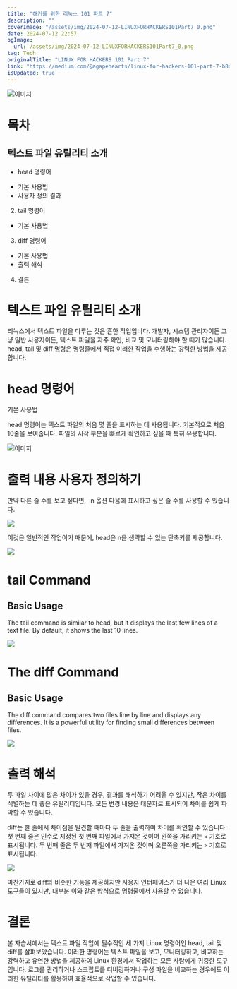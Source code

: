 ```yaml
---
title: "해커를 위한 리눅스 101 파트 7"
description: ""
coverImage: "/assets/img/2024-07-12-LINUXFORHACKERS101Part7_0.png"
date: 2024-07-12 22:57
ogImage:
  url: /assets/img/2024-07-12-LINUXFORHACKERS101Part7_0.png
tag: Tech
originalTitle: "LINUX FOR HACKERS 101 Part 7"
link: "https://medium.com/@agapehearts/linux-for-hackers-101-part-7-b8d17d95531f"
isUpdated: true
---
```


![이미지](/assets/img/2024-07-12-LINUXFORHACKERS101Part7_0.png)

# 목차

## 텍스트 파일 유틸리티 소개

- head 명령어

<!-- cozy-coder - 수평 -->

<ins class="adsbygoogle"
     style="display:block"
     data-ad-client="ca-pub-4877378276818686"
     data-ad-slot="1107185301"
     data-ad-format="auto"
     data-full-width-responsive="true"></ins>

<script>
     (adsbygoogle = window.adsbygoogle || []).push({});
</script>

- 기본 사용법
- 사용자 정의 결과

2. tail 명령어

- 기본 사용법

3. diff 명령어

<!-- cozy-coder - 수평 -->

<ins class="adsbygoogle"
     style="display:block"
     data-ad-client="ca-pub-4877378276818686"
     data-ad-slot="1107185301"
     data-ad-format="auto"
     data-full-width-responsive="true"></ins>

<script>
     (adsbygoogle = window.adsbygoogle || []).push({});
</script>

- 기본 사용법
- 출력 해석

4. 결론

# 텍스트 파일 유틸리티 소개

리눅스에서 텍스트 파일을 다루는 것은 흔한 작업입니다. 개발자, 시스템 관리자이든 그냥 일반 사용자이든, 텍스트 파일을 자주 확인, 비교 및 모니터링해야 할 때가 많습니다. head, tail 및 diff 명령은 명령줄에서 직접 이러한 작업을 수행하는 강력한 방법을 제공합니다.

<!-- cozy-coder - 수평 -->

<ins class="adsbygoogle"
     style="display:block"
     data-ad-client="ca-pub-4877378276818686"
     data-ad-slot="1107185301"
     data-ad-format="auto"
     data-full-width-responsive="true"></ins>

<script>
     (adsbygoogle = window.adsbygoogle || []).push({});
</script>

# head 명령어

기본 사용법

head 명령어는 텍스트 파일의 처음 몇 줄을 표시하는 데 사용됩니다. 기본적으로 처음 10줄을 보여줍니다. 파일의 시작 부분을 빠르게 확인하고 싶을 때 특히 유용합니다.

![이미지](/assets/img/2024-07-12-LINUXFORHACKERS101Part7_1.png)

<!-- cozy-coder - 수평 -->

<ins class="adsbygoogle"
     style="display:block"
     data-ad-client="ca-pub-4877378276818686"
     data-ad-slot="1107185301"
     data-ad-format="auto"
     data-full-width-responsive="true"></ins>

<script>
     (adsbygoogle = window.adsbygoogle || []).push({});
</script>

# 출력 내용 사용자 정의하기

만약 다른 줄 수를 보고 싶다면, -n 옵션 다음에 표시하고 싶은 줄 수를 사용할 수 있습니다.

<img src="/assets/img/2024-07-12-LINUXFORHACKERS101Part7_2.png" />

이것은 일반적인 작업이기 때문에, head은 n을 생략할 수 있는 단축키를 제공합니다.

<!-- cozy-coder - 수평 -->

<ins class="adsbygoogle"
     style="display:block"
     data-ad-client="ca-pub-4877378276818686"
     data-ad-slot="1107185301"
     data-ad-format="auto"
     data-full-width-responsive="true"></ins>

<script>
     (adsbygoogle = window.adsbygoogle || []).push({});
</script>

<img src="/assets/img/2024-07-12-LINUXFORHACKERS101Part7_3.png" />

# tail Command

## Basic Usage

The tail command is similar to head, but it displays the last few lines of a text file. By default, it shows the last 10 lines.

<!-- cozy-coder - 수평 -->

<ins class="adsbygoogle"
     style="display:block"
     data-ad-client="ca-pub-4877378276818686"
     data-ad-slot="1107185301"
     data-ad-format="auto"
     data-full-width-responsive="true"></ins>

<script>
     (adsbygoogle = window.adsbygoogle || []).push({});
</script>

<img src="/assets/img/2024-07-12-LINUXFORHACKERS101Part7_4.png" />

# The diff Command

## Basic Usage

The diff command compares two files line by line and displays any differences. It is a powerful utility for finding small differences between files.

<!-- cozy-coder - 수평 -->

<ins class="adsbygoogle"
     style="display:block"
     data-ad-client="ca-pub-4877378276818686"
     data-ad-slot="1107185301"
     data-ad-format="auto"
     data-full-width-responsive="true"></ins>

<script>
     (adsbygoogle = window.adsbygoogle || []).push({});
</script>

<img src="/assets/img/2024-07-12-LINUXFORHACKERS101Part7_5.png" />

# 출력 해석

두 파일 사이에 많은 차이가 있을 경우, 결과를 해석하기 어려울 수 있지만, 작은 차이를 식별하는 데 좋은 유틸리티입니다. 모든 변경 내용은 대문자로 표시되어 차이를 쉽게 파악할 수 있습니다.

diff는 한 줄에서 차이점을 발견할 때마다 두 줄을 출력하여 차이를 확인할 수 있습니다. 첫 번째 줄은 인수로 지정된 첫 번째 파일에서 가져온 것이며 왼쪽을 가리키는 `<` 기호로 표시됩니다. 두 번째 줄은 두 번째 파일에서 가져온 것이며 오른쪽을 가리키는 `>` 기호로 표시됩니다.

<!-- cozy-coder - 수평 -->

<ins class="adsbygoogle"
     style="display:block"
     data-ad-client="ca-pub-4877378276818686"
     data-ad-slot="1107185301"
     data-ad-format="auto"
     data-full-width-responsive="true"></ins>

<script>
     (adsbygoogle = window.adsbygoogle || []).push({});
</script>

<img src="/assets/img/2024-07-12-LINUXFORHACKERS101Part7_6.png" />

마찬가지로 diff와 비슷한 기능을 제공하지만 사용자 인터페이스가 더 나은 여러 Linux 도구들이 있지만, 대부분 이와 같은 방식으로 명령줄에서 사용할 수 없습니다.

# 결론

본 자습서에서는 텍스트 파일 작업에 필수적인 세 가지 Linux 명령어인 head, tail 및 diff를 살펴보았습니다. 이러한 명령어는 텍스트 파일을 보고, 모니터링하고, 비교하는 강력하고 유연한 방법을 제공하여 Linux 환경에서 작업하는 모든 사람에게 귀중한 도구입니다. 로그를 관리하거나 스크립트를 디버깅하거나 구성 파일을 비교하는 경우에도 이러한 유틸리티를 활용하여 효율적으로 작업할 수 있습니다.
